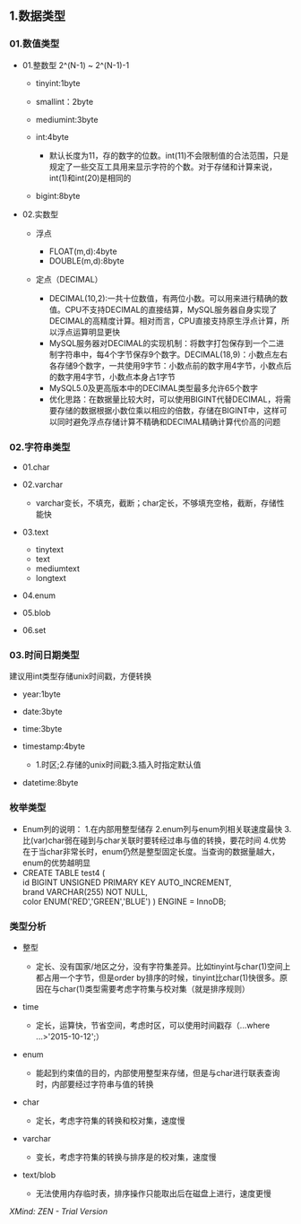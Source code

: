 ## 1.数据类型

### 01.数值类型

- 01.整数型 2^(N-1) ~ 2^(N-1)-1

	- tinyint:1byte
	- smallint：2byte
	- mediumint:3byte
	- int:4byte

		- 默认长度为11，存的数字的位数。int(11)不会限制值的合法范围，只是规定了一些交互工具用来显示字符的个数。对于存储和计算来说，int(1)和int(20)是相同的

	- bigint:8byte

- 02.实数型

	- 浮点
		- FLOAT(m,d):4byte
		- DOUBLE(m,d):8byte

	- 定点（DECIMAL）
		- DECIMAL(10,2):一共十位数值，有两位小数。可以用来进行精确的数值。CPU不支持DECIMAL的直接结算，MySQL服务器自身实现了DECIMAL的高精度计算。相对而言，CPU直接支持原生浮点计算，所以浮点运算明显更快
		- MySQL服务器对DECIMAL的实现机制：将数字打包保存到一个二进制字符串中，每4个字节保存9个数字。DECIMAL(18,9)：小数点左右各存储9个数字，一共使用9字节：小数点前的数字用4字节，小数点后的数字用4字节，小数点本身占1字节
		- MySQL5.0及更高版本中的DECIMAL类型最多允许65个数字
		- 优化思路：在数据量比较大时，可以使用BIGINT代替DECIMAL，将需要存储的数据根据小数位乘以相应的倍数，存储在BIGINT中，这样可以同时避免浮点存储计算不精确和DECIMAL精确计算代价高的问题

### 02.字符串类型

- 01.char
- 02.varchar

    - varchar变长，不填充，截断；char定长，不够填充空格，截断，存储性能快
    
- 03.text

	- tinytext
	- text
	- mediumtext
	- longtext

- 04.enum
- 05.blob
- 06.set

### 03.时间日期类型
建议用int类型存储unix时间戳，方便转换
- year:1byte
- date:3byte
- time:3byte
- timestamp:4byte

	- 1.时区;2.存储的unix时间戳;3.插入时指定默认值

- datetime:8byte

### 枚举类型

- Enum列的说明：
1.在内部用整型储存
2.enum列与enum列相关联速度最快
3.比(var)char弱在碰到与char关联时要转经过串与值的转换，要花时间
4.优势在于当char非常长时，enum仍然是整型固定长度。当查询的数据量越大，enum的优势越明显
- CREATE TABLE test4 (  
     id BIGINT UNSIGNED  PRIMARY KEY AUTO_INCREMENT,  
     brand VARCHAR(255) NOT NULL,  
     color ENUM('RED','GREEN','BLUE')
  ) ENGINE = InnoDB;

### 类型分析

- 整型

	- 定长、没有国家/地区之分，没有字符集差异。比如tinyint与char(1)空间上都占用一个字节，但是order by排序的时候，tinyint比char(1)快很多。原因在与char(1)类型需要考虑字符集与校对集（就是排序规则）

- time

	- 定长，运算快，节省空间，考虑时区，可以使用时间戳存（...where ...>'2015-10-12';）

- enum

	- 能起到约束值的目的，内部使用整型来存储，但是与char进行联表查询时，内部要经过字符串与值的转换

- char

	- 定长，考虑字符集的转换和校对集，速度慢

- varchar

	- 变长，考虑字符集的转换与排序是的校对集，速度慢

- text/blob

	- 无法使用内存临时表，排序操作只能取出后在磁盘上进行，速度更慢

*XMind: ZEN - Trial Version*